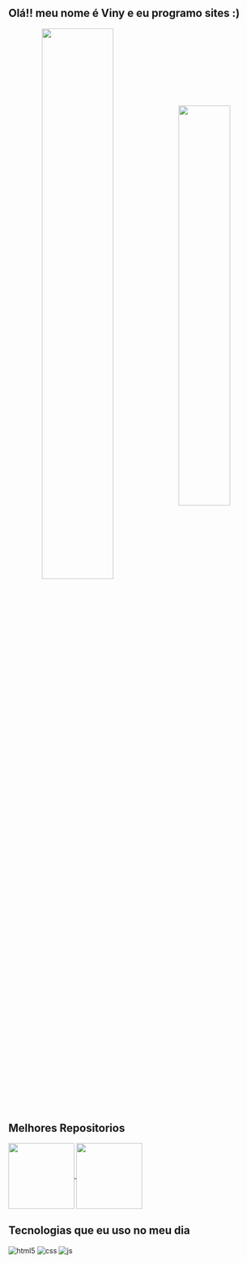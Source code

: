 ## Olá!! meu nome é Viny e eu programo sites :)

<div  align="center" style="margin-bottom:100px">
<img width=52.8% align="center"  src="https://github-readme-streak-stats.herokuapp.com?user=Viny7Lv&theme=algolia&mode=weekly" />
<img width=45% align="center" src="https://github-readme-stats-git-main-rafaelalexandrino.vercel.app/api/top-langs/?username=Viny7Lv&show_icons=true&theme=algolia&layout=compact" />
</div>

## Melhores Repositorios

<a href="https://github.com/Viny7Lv/projeto-one-piece2">
  <img align="center" src="https://github-readme-stats.vercel.app/api/pin/?username=Viny7Lv&repo=projetin-one-piece2&cache_seconds=86400&theme=holi" style=" height:130px;"/>
</a>
<a href="https://github.com/Viny7Lv/projeto-android">
  <img align="center" src="https://github-readme-stats.vercel.app/api/pin/?username=Viny7Lv&repo=projeto-android&cache_seconds=86400&theme=holi" style=" height:130px;"/>
</a>

## Tecnologias que eu uso no meu dia

<div style="display: inline_block">
  <img align="center" alt="html5" src="https://img.shields.io/badge/HTML5-E34F26?style=for-the-badge&logo=html5&logoColor=white" />
  <img align="center" alt="css" src="https://img.shields.io/badge/CSS3-1572B6?style=for-the-badge&logo=css3&logoColor=white" />
  <img align="center" alt="js" src="https://img.shields.io/badge/JavaScript-F7DF1E?style=for-the-badge&logo=javascript&logoColor=black" />
</div> 

